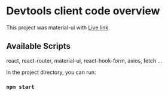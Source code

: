 # Devtools client code overview

This project was material-ui with [Live link](https://github.com/c-moX).

## Available Scripts
react, react-router, material-ui, react-hook-form, axios, fetch ...

In the project directory, you can run:

### `npm start`
